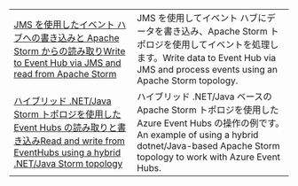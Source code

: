 |  |  |
|---------|---------|
| <span data-ttu-id="d7344-101">[JMS を使用したイベント ハブへの書き込みと Apache Storm からの読み取り][1]</span><span class="sxs-lookup"><span data-stu-id="d7344-101">[Write to Event Hub via JMS and read from Apache Storm][1]</span></span> | <span data-ttu-id="d7344-102">JMS を使用してイベント ハブにデータを書き込み、Apache Storm トポロジを使用してイベントを処理します。</span><span class="sxs-lookup"><span data-stu-id="d7344-102">Write data to Event Hub via JMS and process events using an Apache Storm topology.</span></span> 
| <span data-ttu-id="d7344-103">[ハイブリッド .NET/Java Storm トポロジを使用した Event Hubs の読み取りと書き込み][2]</span><span class="sxs-lookup"><span data-stu-id="d7344-103">[Read and write from EventHubs using a hybrid .NET/Java Storm topology][2]</span></span> | <span data-ttu-id="d7344-104">ハイブリッド .NET/Java ベースの Apache Storm トポロジを使用した Azure Event Hubs の操作の例です。</span><span class="sxs-lookup"><span data-stu-id="d7344-104">An example of using a hybrid dotnet/Java-based Apache Storm topology to work with Azure Event Hubs.</span></span>

[1]: https://azure.microsoft.com/resources/samples/event-hubs-java-storm-sender-jms-receiver/
[2]: https://azure.microsoft.com/resources/samples/hdinsight-dotnet-java-storm-eventhub/